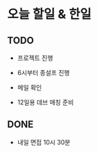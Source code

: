 # 오늘 할일 & 한일

## TODO

- 프로젝트 진행

- 6시부터 종설프 진행

- 메일 확인

- 12일용 데브 매칭 준비

## DONE

- 내일 면접 10시 30분
